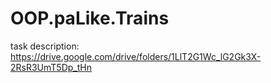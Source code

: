 # OOP.paLike.Trains
task description: https://drive.google.com/drive/folders/1LlT2G1Wc_lG2Gk3X-2RsR3UmT5Dp_tHn
